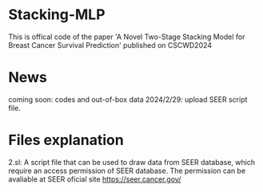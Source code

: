 # Stacking-MLP
This is offical code of the paper 'A Novel Two-Stage Stacking Model for Breast Cancer Survival Prediction' published on CSCWD2024

# News
coming soon: codes and out-of-box data
2024/2/29: upload SEER script file.

# Files explanation
2.sl: A script file that can be used to draw data from SEER database, which require an access permission of SEER database. The permission can be avaliable at SEER oficial site https://seer.cancer.gov/
